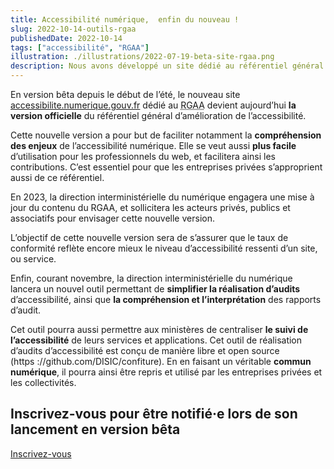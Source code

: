 ```yaml
---
title: Accessibilité numérique,  enfin du nouveau !
slug: 2022-10-14-outils-rgaa
publishedDate: 2022-10-14
tags: ["accessibilité", "RGAA"]
illustration: ./illustrations/2022-07-19-beta-site-rgaa.png
description: Nous avons développé un site dédié au référentiel général d’amélioration de l’accessibilité (RGAA), nous espérons que vous aussi vous le trouverez mieux !
---
```


<p class="fr-text--lead">En version bêta depuis le début de l’été, le nouveau site <a href="https://accessibilite.numerique.gouv.fr" target="_blank" title="accessibilite.numerique.gouv.fr - nouvelle fenêtre">accessibilite.numerique.gouv.fr</a> dédié au <abbr title="référentiel général d’amélioration de l’accessibilité">RGAA</abbr> devient aujourd’hui <strong>la version officielle</strong> du référentiel général d’amélioration de l’accessibilité.</p>


Cette nouvelle version a pour but de faciliter notamment la **compréhension des enjeux** de l’accessibilité numérique. 
Elle se veut aussi **plus facile** d’utilisation pour les professionnels du web, et facilitera ainsi les contributions. 
C’est essentiel pour que les entreprises privées s’approprient aussi de ce référentiel. 

<div class="fr-highlight">
  <p>En 2023, la direction interministérielle du numérique engagera une mise à jour du contenu du RGAA, et sollicitera les acteurs privés, publics et associatifs pour envisager cette nouvelle version.</p>
  <p>L’objectif de cette nouvelle version sera de s’assurer que le taux de conformité reflète encore mieux le niveau d’accessibilité ressenti d’un site, ou service. </p>
</div>

Enfin, courant novembre, la direction interministérielle du numérique lancera un nouvel outil permettant de **simplifier la réalisation d’audits** d’accessibilité, ainsi que **la compréhension et l’interprétation** des rapports d’audit. 

Cet outil pourra aussi permettre aux ministères de centraliser **le suivi de l’accessibilité** de leurs services et applications. Cet outil de réalisation d’audits d’accessibilité est conçu de manière libre et open source (https ://github.com/DISIC/confiture). 
En en faisant un véritable **commun numérique**, il pourra ainsi être repris et utilisé par les entreprises privées et les collectivités. 

## Inscrivez-vous pour être notifié·e lors de son lancement en version bêta
  <div class="fr-grid-row fr-grid-row--center">
    <div class="fr-col-4">
      <a href="/bientot/" class="fr-btn">Inscrivez-vous</a>
    </div>
  </div>
